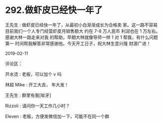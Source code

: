# 292.做虾皮已经快一年了

王先生 : 做虾皮已经快一年了，从最初小白渐渐成长为合格卖 家。这一路不容易 目前我们一个人专门经营虾皮月销售额大 约在 7-8 万人民币 利润也在 1 万左右。感谢大林一路走来对我 的帮助，早期大林就像导师一样 1 对 1 帮我，有什么问题第一 时间帮我解答非常感谢他。今天开工日子，祝大林生意兴隆 财源广进！

2019-02-11

评论区：

开水烫 : 老板，可以加个 v 吗

林超 Mike : 开工大吉， 年大发！

王先生 : 群里有我[呲牙]

Rizzoli : 请问你一天工作几小时？

Eleven : 老板，方便发微信加一下，可能不在同一个群